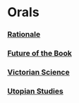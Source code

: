 # Orals

### [Rationale](rationale.org)

### [Future of the Book](future_book.org)

### [Victorian Science](viclist.org)

### [Utopian Studies](utopian.org)

